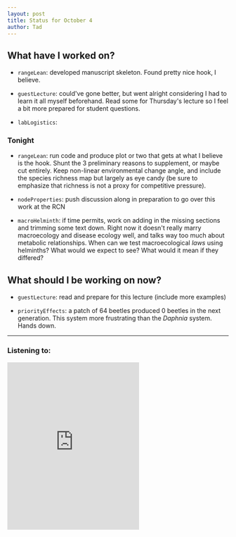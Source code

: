 ```yaml
---
layout: post
title: Status for October 4
author: Tad
---
```


## What have I worked on?

* `rangeLean`: developed manuscript skeleton. Found pretty nice hook, I believe.

* `guestLecture`: could've gone better, but went alright considering I had to learn it all myself beforehand. Read some for Thursday's lecture so I feel a bit more prepared for student questions.

* `labLogistics`:


### Tonight

* `rangeLean`: run code and produce plot or two that gets at what I believe is the hook. Shunt the 3 preliminary reasons to supplement, or maybe cut entirely. Keep non-linear environmental change angle, and include the species richness map but largely as eye candy (be sure to emphasize that richness is not a proxy for competitive pressure).

* `nodeProperties`: push discussion along in preparation to go over this work at the RCN

* `macroHelminth`: if time permits, work on adding in the missing sections and trimming some text down. Right now it doesn't really marry macroecology and disease ecology well, and talks way too much about metabolic relationships. When can we test macroecological _laws_ using helminths? What would we expect to see? What would it mean if they differed?


## What should I be working on now?

* `guestLecture`: read and prepare for this lecture (include more examples)

* `priorityEffects`: a patch of 64 beetles produced 0 beetles in the next generation. This system more frustrating than the _Daphnia_ system. Hands down.





---

### Listening to:
 <iframe src='https://embed.spotify.com/?uri=spotify%3Atrack%3A6UMiFF4cBtvGLscinDDbz9' width='300' height='380' frameborder='0' allowtransparency='true'></iframe>
 <i class='fa fa-code' style='color:pink'></i>

